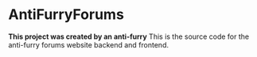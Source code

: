 # AntiFurryForums

**This project was created by an anti-furry**
This is the source code for the anti-furry forums website backend and frontend.

